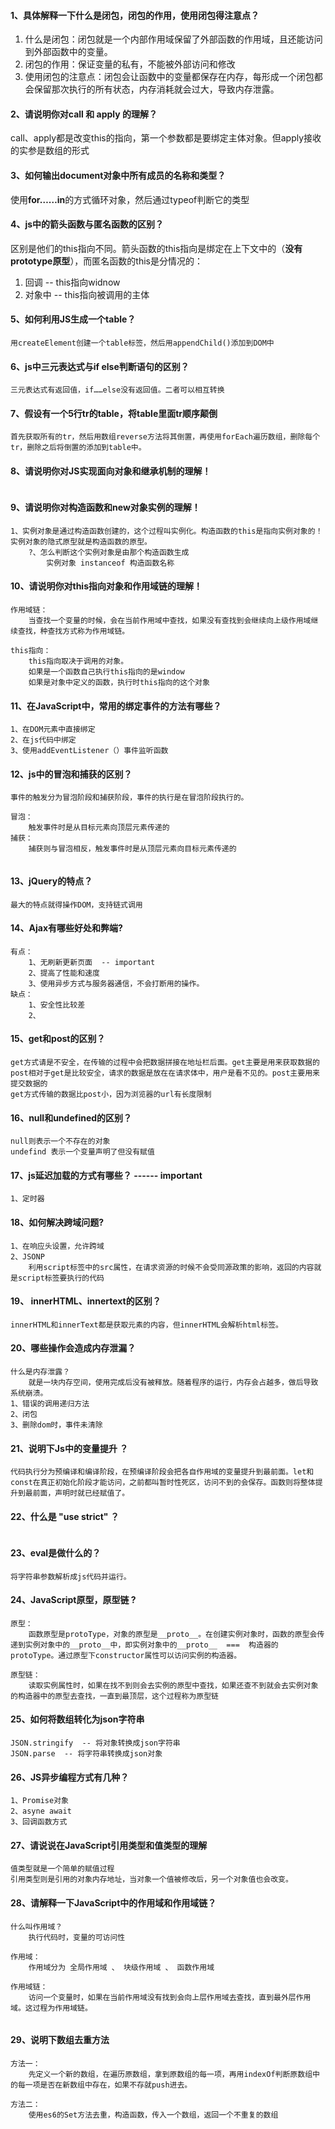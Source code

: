 #### 1、具体解释一下什么是闭包，闭包的作用，使用闭包得注意点？

1. 什么是闭包：闭包就是一个内部作用域保留了外部函数的作用域，且还能访问到外部函数中的变量。
2. 闭包的作用：保证变量的私有，不能被外部访问和修改
3. 使用闭包的注意点：闭包会让函数中的变量都保存在内存，每形成一个闭包都会保留那次执行的所有状态，内存消耗就会过大，导致内存泄露。

#### 2、请说明你对call 和 apply 的理解？

​	call、apply都是改变this的指向，第一个参数都是要绑定主体对象。但apply接收的实参是数组的形式

#### 3、如何输出document对象中所有成员的名称和类型？

​	使用**for……in**的方式循环对象，然后通过typeof判断它的类型

#### 4、js中的箭头函数与匿名函数的区别？

​	区别是他们的this指向不同。箭头函数的this指向是绑定在上下文中的（**没有prototype原型**），而匿名函数的this是分情况的：

1. 回调 -- this指向widnow
2. 对象中 -- this指向被调用的主体

#### 5、如何利用JS生成一个table？

```
用createElement创建一个table标签，然后用appendChild()添加到DOM中
```

#### 6、js中三元表达式与if else判断语句的区别？

```
三元表达式有返回值，if……else没有返回值。二者可以相互转换
```

#### 7、假设有一个5行tr的table，将table里面tr顺序颠倒

```
首先获取所有的tr，然后用数组reverse方法将其倒置，再使用forEach遍历数组，删除每个tr，删除之后将倒置的添加到table中。
```

#### 8、请说明你对JS实现面向对象和继承机制的理解！

```

```

#### 9、请说明你对构造函数和new对象实例的理解！

```
1、实例对象是通过构造函数创建的，这个过程叫实例化。构造函数的this是指向实例对象的！实例对象的隐式原型就是构造函数的原型。
	?、怎么判断这个实例对象是由那个构造函数生成
		实例对象 instanceof 构造函数名称
```

#### 10、请说明你对this指向对象和作用域链的理解！

```
作用域链：
	当查找一个变量的时候，会在当前作用域中查找，如果没有查找到会继续向上级作用域继续查找，种查找方式称为作用域链。
	
this指向：
	this指向取决于调用的对象。
	如果是一个函数自己执行this指向的是window
	如果是对象中定义的函数，执行时this指向的这个对象
```

#### 11、在JavaScript中，常用的绑定事件的方法有哪些？

```
1、在DOM元素中直接绑定
2、在js代码中绑定
3、使用addEventListener（）事件监听函数
```

#### 12、js中的冒泡和捕获的区别？

```
事件的触发分为冒泡阶段和捕获阶段，事件的执行是在冒泡阶段执行的。

冒泡：
	触发事件时是从目标元素向顶层元素传递的
捕获：
	捕获则与冒泡相反，触发事件时是从顶层元素向目标元素传递的
	
```

#### 13、jQuery的特点？

```
最大的特点就得操作DOM，支持链式调用
```

#### 14、Ajax有哪些好处和弊端?

```
有点：
	1、无刷新更新页面  -- important
	2、提高了性能和速度
	3、使用异步方式与服务器通信，不会打断用的操作。
缺点：
	1、安全性比较差
	2、
```

#### 15、get和post的区别？

```
get方式请是不安全，在传输的过程中会把数据拼接在地址栏后面。get主要是用来获取数据的
post相对于get是比较安全，请求的数据是放在在请求体中，用户是看不见的。post主要用来提交数据的
get方式传输的数据比post小，因为浏览器的url有长度限制
```

#### 16、null和undefined的区别？

```
null则表示一个不存在的对象
undefind 表示一个变量声明了但没有赋值
```

#### 17、js延迟加载的方式有哪些？ ------  important

```
1、定时器
```

#### 18、如何解决跨域问题?

```
1、在响应头设置，允许跨域
2、JSONP
	利用script标签中的src属性，在请求资源的时候不会受同源政策的影响，返回的内容就是script标签要执行的代码
```

#### 19、 innerHTML、innertext的区别？

```
innerHTML和innerText都是获取元素的内容，但innerHTML会解析html标签。
```

#### 20、哪些操作会造成内存泄漏？

```
什么是内存泄露？
	就是一块内存空间，使用完成后没有被释放。随着程序的运行，内存会占越多，做后导致系统崩溃。
1、错误的调用递归方法
2、闭包
3、删除dom时，事件未清除
```

#### 21、说明下Js中的变量提升 ？

```
代码执行分为预编译和编译阶段，在预编译阶段会把各自作用域的变量提升到最前面。let和const在真正初始化阶段才能访问，之前都叫暂时性死区，访问不到的会保存。函数则将整体提升到最前面，声明时就已经赋值了。
```

#### 22、**什么是** **"use strict"** ？

```

```

#### 23、**eval是做什么的？** 

```
将字符串参数解析成js代码并运行。
```

#### 24、JavaScript原型，原型链 ?

```
原型：
	函数原型是protoType，对象的原型是__proto__。在创建实例对象时，函数的原型会传递到实例对象中的__proto__中，即实例对象中的__proto__  ===  构造器的protoType。通过原型下constructor属性可以访问实例的构造器。

原型链：
	读取实例属性时，如果在找不到则会去实例的原型中查找，如果还查不到就会去实例对象的构造器中的原型去查找，一直到最顶层，这个过程称为原型链
```



#### 25、如何将数组转化为json字符串

```
JSON.stringify  -- 将对象转换成json字符串
JSON.parse  -- 将字符串转换成json对象
```



#### 26、JS异步编程方式有几种？

```
1、Promise对象
2、asyne await
3、回调函数方式
```

#### 27、**请说说在JavaScript引用类型和值类型的理解** 

```
值类型就是一个简单的赋值过程
引用类型则是引用的对象内存地址，当对象一个值被修改后，另一个对象值也会改变。
```

#### 28、请解释一下JavaScript中的作用域和作用域链？

```
什么叫作用域？
	执行代码时，变量的可访问性
	
作用域：
	作用域分为 全局作用域 、 块级作用域 、 函数作用域
	
作用域链：
	访问一个变量时，如果在当前作用域没有找到会向上层作用域去查找，直到最外层作用域。这过程为作用域链。
		
```

#### 29、说明下数组去重方法

```
方法一：
	先定义一个新的数组，在遍历原数组，拿到原数组的每一项，再用indexOf判断原数组中的每一项是否在新数组中存在，如果不存就push进去。
	
方法二：
	使用es6的Set方法去重，构造函数，传入一个数组，返回一个不重复的数组
```

